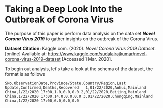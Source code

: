 
# Taking a Deep Look Into the Outbreak of Corona Virus
The purpose of this paper is perform data analysis on the data set ***Novel Corona Virus 2019*** to gather insights on the outbreak of the Corona Virus.

**Dataset Citation:**
Kaggle.com. (2020). _Novel Corona Virus 2019 Dataset_. [online] Available at: https://www.kaggle.com/sudalairajkumar/novel-corona-virus-2019-dataset [Accessed 1 Mar. 2020].

To begin out analysis, let's take a look at the schema of the dataset, the format is as follows

	
`
SNo,ObservationDate,Province/State,Country/Region,Last Update,Confirmed,Deaths,Recovered  
1,01/22/2020,Anhui,Mainland China,1/22/2020 17:00,1.0,0.0,0.0
2,01/22/2020,Beijing,Mainland China,1/22/2020 17:00,14.0,0.0,0.0
3,01/22/2020,Chongqing,Mainland China,1/22/2020 17:00,6.0,0.0,0.0
`
<!--stackedit_data:
eyJoaXN0b3J5IjpbLTE5MDM3ODIyNyw5MjAyNDEzNzcsMTA1Nz
A3ODY3N119
-->